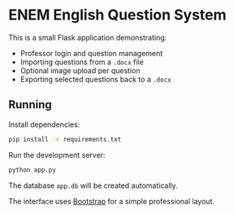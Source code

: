 # ENEM English Question System

This is a small Flask application demonstrating:

- Professor login and question management
- Importing questions from a `.docx` file
- Optional image upload per question
- Exporting selected questions back to a `.docx`

## Running

Install dependencies:
```bash
pip install -r requirements.txt
```

Run the development server:
```bash
python app.py
```

The database `app.db` will be created automatically.

The interface uses [Bootstrap](https://getbootstrap.com/) for a simple professional layout.
